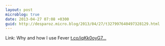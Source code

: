 ```yaml
---
layout: post
microblog: true
date: 2013-04-27 07:08 +0300
guid: http://desparoz.micro.blog/2013/04/27/t327997640497328129.html
---
```

Link: Why and how I use Fever [t.co/iqKk0oyG7...](http://t.co/iqKk0oyG7r)

